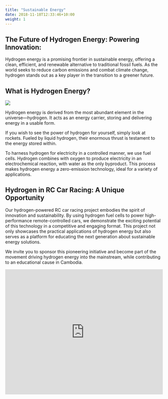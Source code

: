 ```yaml
---
title: "Sustainable Energy"
date: 2018-11-18T12:33:46+10:00
weight: 1
---
```


## The Future of Hydrogen Energy: Powering Innovation: 
Hydrogen energy is a promising frontier in sustainable energy, offering a clean, efficient, and renewable alternative to traditional fossil fuels. As the world seeks to reduce carbon emissions and combat climate change, hydrogen stands out as a key player in the transition to a greener future.  

## What is Hydrogen Energy?  
<img src="https://upload.wikimedia.org/wikipedia/commons/7/74/Delta_IV_launch_2013-08-28.jpg">

Hydrogen energy is derived from the most abundant element in the universe—hydrogen. It acts as an energy carrier, storing and delivering energy in a usable form.

If you wish to see the power of hydrogen for yourself, simply look at rockets. Fueled by liquid hydrogen, their enormous thrust is testament to the energy stored within.

To harness hydrogen for electricity in a controlled manner, we use fuel cells. Hydrogen combines with oxygen to produce electricity in an electrochemical reaction, with water as the only byproduct. This process makes hydrogen energy a zero-emission technology, ideal for a variety of applications.  

## Hydrogen in RC Car Racing: A Unique Opportunity  
Our hydrogen-powered RC car racing project embodies the spirit of innovation and sustainability. By using hydrogen fuel cells to power high-performance remote-controlled cars, we demonstrate the exciting potential of this technology in a competitive and engaging format. This project not only showcases the practical applications of hydrogen energy but also serves as a platform for educating the next generation about sustainable energy solutions.  

We invite you to sponsor this pioneering initiative and become part of the movement driving hydrogen energy into the mainstream, while contributing to an educational cause in Cambodia.

<div style="left: 0; width: 100%; height: 400px; position: relative;"><iframe src="https://drive.google.com/embeddedfolderview?id=1ZTpLK3hDJcmU4ZwCsgilvH-4je8MvErJ#grid" style="top: 0; left: 0; width: 100%; height: 100%; position: absolute; border: 0;" allowfullscreen></iframe></div>